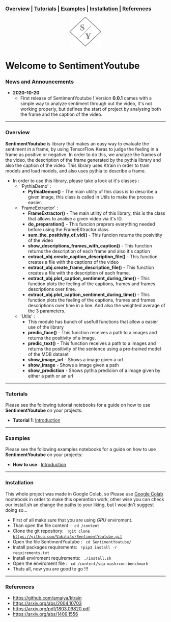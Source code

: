 

### [Overview](#overview) | [Tutorials](#tutorials) | [Examples](#examples)  | [Installation](#installation) | [References](#references) 

<p align="center">
<img src="https://github.com/Vakihito/SentimentYoutube/blob/main/Logo.png?raw=true" width="100"/>
</p>


# Welcome to SentimentYoutube

### News and Announcements
- **2020-10-20**
    - First release of SentimentYoutube ! Version **0.0.1** cames with a simple way to analyze sentiment through out the video, it's not working properly, but defines the start of project by analysing both the frame and the caption of the video.

----

### Overview
**SentimentYoutube** is library that makes an easy way to evaluate the sentiment in a frame, by using TensorFlow Keras to judge the feeling in a frame as positive or negative. In order to do this, we analyze the frames of the video, the description of the frame generated by the pythia library and also the caption of the video.
This library uses Ktrain in order to train models and load models, and also uses pythia to describe a frame.

- In order to use this library, please take a look at it's classes :
    - 'PythiaDemo'  :
        - **PythiaDemon()** - The main utility of this class is to describe a given image, this class is called in Utils to make the process easier. 
    - 'FrameExtractor' :
        - **FrameExtractor()** - The main utility of this library, this is the class that allows to analise a given video via it's ID.
        - **do_preparation()** - This funcion preprers everything needed before using the FrameEXtractor class. 
        - **sum_the_positivity_of_vid()** - This funcion returns the posivitity of the video
        - **show_descriptions_frames_with_caption()** - This function returns the description of each frame and also it's caption
        - **extract_obj.create_caption_description_file()** - This function creates a file with the captions of the video 
        - **extract_obj.create_frame_description_file()** - This function creates a file with the description of each frame. 
        - **extract_obj.plot_caption_sentiment_during_time()** - This function plots the feeling of the captions, frames and frames descriptions over time.
        - **extract_obj.plot_caption_sentiment_during_time()** - This function plots the feeling of the captions, frames and frames descriptions over time in a line. And also the weighted average of the 3 parameters.
    - 'Utils' :
        - This module has bunch of usefull functions that allow a easier use of the library
        - **predic_face()** - This function receives a path to a images and returns the positivity of a image.
        - **predic_text()** - This function receives a path to a images and returns the positivity of the sentence using a pre-trained model of the MDB dataset
        - **show_image_url** - Shows a image given a url
        - **show_image** - Shows a image given a path
        - **show_prediction** - Shows pythia predicion of a image given by either a path or an url

---

### Tutorials
Please see the following tutorial notebooks for a guide on how to use **SentimentYoutube** on your projects:
    
- **Tutorial 1**: [Introduction](https://colab.research.google.com/drive/1EWV1Qss2IxqUReJe1GO4N0AyUviZGCeZ?authuser=1)

---
### Examples
Please see the following examples notebooks for a guide on how to use **SentimentYoutube** on your projects:
    
- **How to use** : [Introduction](https://colab.research.google.com/drive/1EWV1Qss2IxqUReJe1GO4N0AyUviZGCeZ?authuser=1)

---

### Installation
This whole project was made in Google Colab, so Please use [Google Colab](https://colab.research.google.com/notebooks/intro.ipynb) nootebook in order to make this operantion work, other wise you can check our install.sh an change the paths to your liking, but I wouldn't suggest doing so...
- First of all make sure that you are using *GPU* enviroment.
- Than open the file content : <code> cd /content </code>
- Clone the git repository: <code> !git clone https://github.com/Vakihito/SentimentYoutube.git </code> 
- Open the file SentimentYoutube : <code> cd SentimentYoutube/ </code> 
- Install packages requirements: <code> !pip3 install -r requirements.txt </code> 
- Install enviroment requirements: <code> ./install.sh </code> 
- Open the enviroment file : <code> cd /content/vqa-maskrcnn-benchmark </code>
- Thats all, now you are good to go !!!

---

### References
- https://github.com/amaiya/ktrain
- https://arxiv.org/abs/2004.10703
- https://arxiv.org/pdf/1803.09820.pdf
- https://arxiv.org/abs/1409.1556